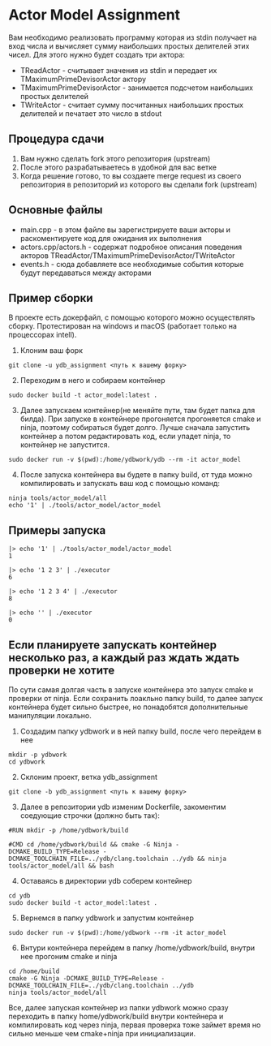 # Actor Model Assignment

Вам необходимо реализовать программу которая из stdin получает на вход числа и вычисляет сумму наибольших простых делителей этих чисел. Для этого нужно будет создать три актора:
* TReadActor - считывает значения из stdin и передает их TMaximumPrimeDevisorActor актору
* TMaximumPrimeDevisorActor - занимается подсчетом наибольших простых делителей
* TWriteActor - считает сумму посчитанных наибольших простых делителей и печатает это число в stdout

## Процедура сдачи
1. Вам нужно сделать fork этого репозитория (upstream)
2. После этого разрабатываетесь в удобной для вас ветке
3. Когда решение готово, то вы создаете merge request из своего репозитория в репозиторий из которого вы cделали fork (upstream)

## Основные файлы
* main.cpp - в этом файле вы зарегистрируете ваши акторы и раскоментируете код для ожидания их выполнения
* actors.cpp/actors.h - содержат подробное описания поведения акторов TReadActor/TMaximumPrimeDevisorActor/TWriteActor
* events.h - сюда добавляете все необходимые события которые будут передаваться между акторами

## Пример сборки
В проекте есть докерфайл, с помощью которого можно осуществлять сборку. Протестирован на windows и macOS (работает только на процессорах intell).

1. Клоним ваш форк  
```(bash)
git clone -u ydb_assignment <путь к вашему форку>
```  
2. Переходим в него и собираем контейнер
```(bash)
sudo docker build -t actor_model:latest .
``` 
3. Далее запускаем контейнер(не меняйте пути, там будет папка для билда). При запуске в контейнере прогоняется прогоняется cmake и ninja, поэтому собираться будет долго. Лучше сначала запустить контейнер а потом редактировать код, если упадет ninja, то контейнер не запустится.
```(bash)
sudo docker run -v $(pwd):/home/ydbwork/ydb --rm -it actor_model
``` 
4. После запуска контейнера вы будете в папку build, от туда можно компилировать и запускать ваш код с помощью команд:
```(bash)
ninja tools/actor_model/all
echo '1' | ./tools/actor_model/actor_model
```

## Примеры запуска

```(bash)
|> echo '1' | ./tools/actor_model/actor_model
1
```

```(bash)
|> echo '1 2 3' | ./executor
6
```

```(bash)
|> echo '1 2 3 4' | ./executor
8
```

```(bash)
|> echo '' | ./executor
0
```

## Если планируете запускать контейнер несколько раз, а каждый раз ждать ждать проверки не хотите

По сути самая долгая часть в запуске контейнера это запуск cmake и проверки от ninja. Если сохранить лоакльно папку build, то далее запуск контейнера будет сильно быстрее, но понадобятся дополнительные манипуляции локально.

1. Создадим папку ydbwork и в ней папку build, после чего перейдем в нее
```(bash)
mkdir -p ydbwork
cd ydbwork
```
2. Склоним проект, ветка ydb_assignment
```(bash)
git clone -b ydb_assignment <путь к вашему форку>
```
3. Далее в репозитории ydb изменим Dockerfile, закоментим соедующие строчки (должно быть так):
```(bash)
#RUN mkdir -p /home/ydbwork/build

#CMD cd /home/ydbwork/build && cmake -G Ninja -DCMAKE_BUILD_TYPE=Release -DCMAKE_TOOLCHAIN_FILE=../ydb/clang.toolchain ../ydb && ninja tools/actor_model/all && bash

```
4. Оставаясь в директории ydb соберем контейнер
```(bash)
cd ydb
sudo docker build -t actor_model:latest .
```
5. Вернемся в папку ydbwork и запустим контейнер
```
sudo docker run -v $(pwd):/home/ydbwork --rm -it actor_model
```
6. Внтури контейнера перейдем в папку /home/ydbwork/build, внутри нее прогоним cmake и ninja
```
cd /home/build
cmake -G Ninja -DCMAKE_BUILD_TYPE=Release -DCMAKE_TOOLCHAIN_FILE=../ydb/clang.toolchain ../ydb
ninja tools/actor_model/all
```
Все, далее запуская контейнер из папки ydbwork можно сразу переходить в папку home/ydbwork/build внутри контейнера и компилировать код через ninja, первая проверка тоже займет время но сильно меньше чем cmake+ninja при инициализации.